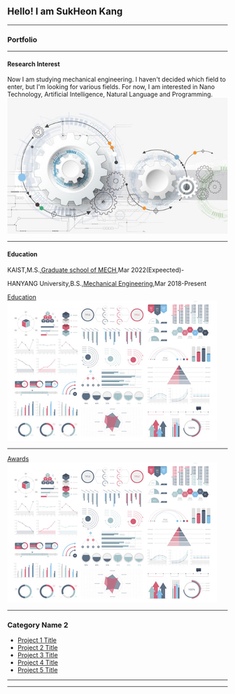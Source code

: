 ## Hello! I am SukHeon Kang

---

### Portfolio

---

#### Research Interest 
Now I am studying mechanical engineering.
I haven't decided which field to enter, but I'm looking for various fields. For now, I am interested in Nano Technology, Artificial Intelligence, Natural Language and Programming.
<img src="images/ksh11.jpg"/>

---

#### Education
KAIST,M.S.,[Graduate school of MECH](https://me.kaist.ac.kr/main/main.html),Mar 2022(Expeected)-

HANYANG University,B.S.,[Mechanical Engineering](http://me.hanyang.ac.kr/),Mar 2018-Present

[Education](/pdf/sample_presentation.pdf)
<img src="images/dummy_thumbnail.jpg?raw=true"/>

---
[Awards](http://example.com/)
<img src="images/dummy_thumbnail.jpg?raw=true"/>

---

### Category Name 2

- [Project 1 Title](http://example.com/)
- [Project 2 Title](http://example.com/)
- [Project 3 Title](http://example.com/)
- [Project 4 Title](http://example.com/)
- [Project 5 Title](http://example.com/)

---




---
